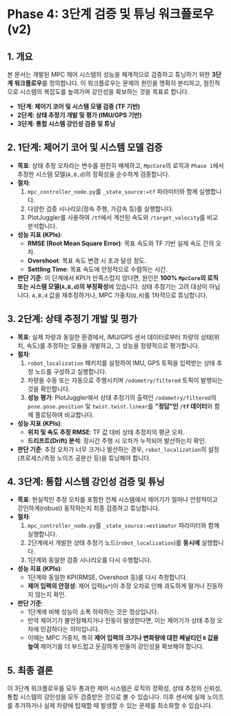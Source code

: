 # **Phase 4: 3단계 검증 및 튜닝 워크플로우 (v2)**

## **1. 개요**

본 문서는 개발된 MPC 제어 시스템의 성능을 체계적으로 검증하고 튜닝하기 위한 **3단계 워크플로우**를 정의합니다. 이 워크플로우는 문제의 원인을 명확히 분리하고, 점진적으로 시스템의 복잡도를 높여가며 강인성을 확보하는 것을 목표로 합니다.

-   **1단계: 제어기 코어 및 시스템 모델 검증 (TF 기반)**
-   **2단계: 상태 추정기 개발 및 평가 (IMU/GPS 기반)**
-   **3단계: 통합 시스템 강인성 검증 및 튜닝**

## **2. 1단계: 제어기 코어 및 시스템 모델 검증**

-   **목표**: 상태 추정 오차라는 변수를 완전히 배제하고, `MpcCore`의 로직과 `Phase 1`에서 추정한 시스템 모델(`A,B,d`)의 정확성을 순수하게 검증합니다.
-   **절차**:
    1.  `mpc_controller_node.py`를 `_state_source:=tf` 파라미터와 함께 실행합니다.
    2.  다양한 검증 시나리오(정속 주행, 가감속 등)를 실행합니다.
    3.  PlotJuggler를 사용하여 `/tf`에서 계산된 속도와 `/target_velocity`를 비교 분석합니다.
-   **성능 지표 (KPIs)**:
    -   **RMSE (Root Mean Square Error)**: 목표 속도와 TF 기반 실제 속도 간의 오차.
    -   **Overshoot**: 목표 속도 변경 시 초과 달성 정도.
    -   **Settling Time**: 목표 속도에 안정적으로 수렴하는 시간.
-   **판단 기준**: 이 단계에서 KPI가 만족스럽지 않다면, 원인은 **100% `MpcCore`의 로직 또는 시스템 모델(`A,B,d`)의 부정확성**에 있습니다. 상태 추정기는 고려 대상이 아닙니다. `A,B,d` 값을 재추정하거나, MPC 가중치(`Q,R`)를 1차적으로 튜닝합니다.

## **3. 2단계: 상태 추정기 개발 및 평가**

-   **목표**: 실제 차량과 동일한 환경에서, IMU/GPS 센서 데이터로부터 차량의 상태(위치, 속도)를 추정하는 모듈을 개발하고, 그 성능을 정량적으로 평가합니다.
-   **절차**:
    1.  `robot_localization` 패키지를 설정하여 IMU, GPS 토픽을 입력받는 상태 추정 노드를 구성하고 실행합니다.
    2.  차량을 수동 또는 자동으로 주행시키며 `/odometry/filtered` 토픽이 발행되는 것을 확인합니다.
    3.  **성능 평가**: PlotJuggler에서 상태 추정기의 출력인 `/odometry/filtered`의 `pose.pose.position` 및 `twist.twist.linear`를 **"정답"인 `/tf` 데이터**와 함께 플로팅하여 비교합니다.
-   **성능 지표 (KPIs)**:
    -   **위치 및 속도 추정 RMSE**: TF 값 대비 상태 추정치의 평균 오차.
    -   **드리프트(Drift) 분석**: 장시간 주행 시 오차가 누적되어 발산하는지 확인.
-   **판단 기준**: 추정 오차가 너무 크거나 발산하는 경우, `robot_localization`의 설정(프로세스/측정 노이즈 공분산 등)을 튜닝해야 합니다.

## **4. 3단계: 통합 시스템 강인성 검증 및 튜닝**

-   **목표**: 현실적인 추정 오차를 포함한 전체 시스템에서 제어기가 얼마나 안정적이고 강인하게(robust) 동작하는지 최종 검증하고 튜닝합니다.
-   **절차**:
    1.  `mpc_controller_node.py`를 `_state_source:=estimator` 파라미터와 함께 실행합니다.
    2.  2단계에서 개발한 상태 추정기 노드(`robot_localization`)를 **동시에** 실행합니다.
    3.  1단계와 동일한 검증 시나리오를 다시 수행합니다.
-   **성능 지표 (KPIs)**:
    -   1단계와 동일한 KPI(RMSE, Overshoot 등)를 다시 측정합니다.
    -   **제어 입력의 안정성**: 제어 입력(`u*`)이 추정 오차로 인해 과도하게 떨거나 진동하지 않는지 확인.
-   **판단 기준**:
    -   1단계에 비해 성능이 소폭 하락하는 것은 정상입니다.
    -   만약 제어기가 불안정해지거나 진동이 발생한다면, 이는 제어기가 상태 추정 오차에 민감하다는 의미입니다.
    -   이때는 MPC 가중치, 특히 **제어 입력의 크기나 변화량에 대한 페널티인 `R` 값을 높여** 제어기를 더 부드럽고 둔감하게 만들어 강인성을 확보해야 합니다.

## **5. 최종 결론**

이 3단계 워크플로우를 모두 통과한 제어 시스템은 로직의 정확성, 상태 추정의 신뢰성, 통합 시스템의 강인성을 모두 검증받은 것으로 볼 수 있습니다. 이후 센서에 실제 노이즈를 추가하거나 실제 차량에 탑재할 때 발생할 수 있는 문제를 최소화할 수 있습니다.